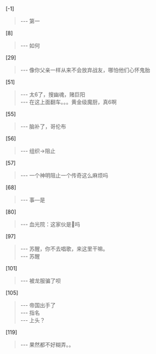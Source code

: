 
[-1] 
>--- 第一<br>

[8] 
>--- 如何<br>

[29] 
>--- 像你父亲一样从来不会放弃战友，哪怕他们心怀鬼胎<br>

[51] 
>--- 太6了，搜幽魂，赌巨阳<br>
>--- 在这上面翻车。。。黄金级魔厨，真6啊<br>

[55] 
>--- 脑补了，哥伦布<br>

[56] 
>--- 组织→阻止<br>

[57] 
>--- 一个神明阻止一个传奇这么麻烦吗<br>

[68] 
>--- 事—是<br>

[80] 
>--- 血光院：这家伙是🐷吗<br>

[97] 
>--- 苏醒，你不去唱歌，来这里干嘛。<br>
>--- 苏醒<br>

[101] 
>--- 被龙服骗了呗<br>

[105] 
>--- 帝国出手了<br>
>--- 指名<br>
>--- 上头？<br>

[119] 
>--- 果然都不好糊弄。。<br>
